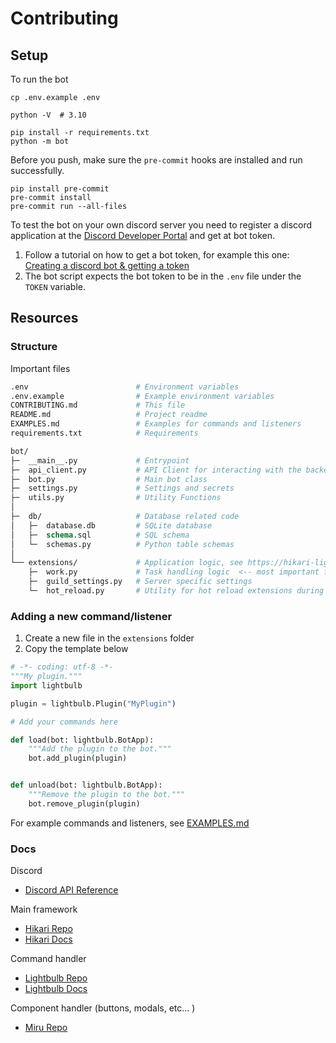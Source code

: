 # Contributing

## Setup

To run the bot

```
cp .env.example .env

python -V  # 3.10

pip install -r requirements.txt
python -m bot
```

Before you push, make sure the `pre-commit` hooks are installed and run successfully.

```
pip install pre-commit
pre-commit install
pre-commit run --all-files
```

To test the bot on your own discord server you need to register a discord application at the [Discord Developer Portal](https://discord.com/developers/applications) and get at bot token.

1. Follow a tutorial on how to get a bot token, for example this one: [Creating a discord bot & getting a token](https://github.com/reactiflux/discord-irc/wiki/Creating-a-discord-bot-&-getting-a-token)
2. The bot script expects the bot token to be in the `.env` file under the `TOKEN` variable.

## Resources

### Structure

Important files

```graphql
.env                        # Environment variables
.env.example                # Example environment variables
CONTRIBUTING.md             # This file
README.md                   # Project readme
EXAMPLES.md                 # Examples for commands and listeners
requirements.txt            # Requirements

bot/
├─  __main__.py             # Entrypoint
├─  api_client.py           # API Client for interacting with the backend
├─  bot.py                  # Main bot class
├─  settings.py             # Settings and secrets
├─  utils.py                # Utility Functions
│
├─  db/                     # Database related code
│   ├─  database.db         # SQLite database
│   ├─  schema.sql          # SQL schema
│   └─  schemas.py          # Python table schemas
│
└── extensions/             # Application logic, see https://hikari-lightbulb.readthedocs.io/en/latest/guides/extensions.html
    ├─  work.py             # Task handling logic  <-- most important file
    ├─  guild_settings.py   # Server specific settings
    └─  hot_reload.py       # Utility for hot reload extensions during development
```

### Adding a new command/listener

1. Create a new file in the `extensions` folder
2. Copy the template below

```py
# -*- coding: utf-8 -*-
"""My plugin."""
import lightbulb

plugin = lightbulb.Plugin("MyPlugin")

# Add your commands here

def load(bot: lightbulb.BotApp):
    """Add the plugin to the bot."""
    bot.add_plugin(plugin)


def unload(bot: lightbulb.BotApp):
    """Remove the plugin to the bot."""
    bot.remove_plugin(plugin)
```

For example commands and listeners, see [EXAMPLES.md](/discord-bot/EXAMPLES.md)

### Docs

Discord

- [Discord API Reference](https://discord.com/developers/docs/intro)

Main framework

- [Hikari Repo](https://github.com/hikari-py/hikari)
- [Hikari Docs](https://docs.hikari-py.dev/en/latest/)

Command handler

- [Lightbulb Repo](https://github.com/tandemdude/hikari-lightbulb)
- [Lightbulb Docs](https://hikari-lightbulb.readthedocs.io/en/latest/)

Component handler (buttons, modals, etc... )

- [Miru Repo](https://github.com/HyperGH/hikari-miru)
